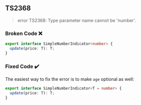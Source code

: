 ## TS2368

> error TS2368: Type parameter name cannot be 'number'.

### Broken Code ❌

```ts
export interface SimpleNumberIndicator<number> {
  update(price: T): T;
}
```

### Fixed Code ✔️

The easiest way to fix the error is to make `age` optional as well:

```ts
export interface SimpleNumberIndicator<T = number> {
  update(price: T): T;
}
```
